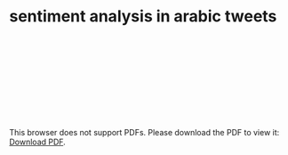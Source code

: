 # sentiment analysis in arabic tweets
<object data="http://yoursite.com/the.pdf" type="application/pdf" width="700px" height="700px">
    <embed src="http://yoursite.com/the.pdf">
        <p>This browser does not support PDFs. Please download the PDF to view it: <a href="https://drive.google.com/file/d/1VopTpDT7Ds_PATRm9TP9ErVW0McSV_pd/view?usp=sharing">Download PDF</a>.</p>
    </embed>
</object>
